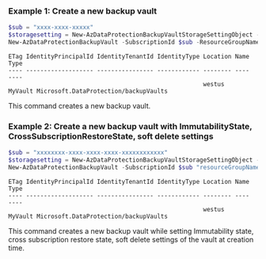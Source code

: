 ### Example 1: Create a new backup vault
```powershell
$sub = "xxxx-xxxx-xxxxx"
$storagesetting = New-AzDataProtectionBackupVaultStorageSettingObject -DataStoreType VaultStore -Type LocallyRedundant
New-AzDataProtectionBackupVault -SubscriptionId $sub -ResourceGroupName sarath-rg -VaultName "MyVault" -StorageSetting $storagesetting -Location westus
```

```output
ETag IdentityPrincipalId IdentityTenantId IdentityType Location Name    Type
---- ------------------- ---------------- ------------ -------- ----    ----
                                                       westus   MyVault Microsoft.DataProtection/backupVaults
```

This command creates a new backup vault.

### Example 2: Create a new backup vault with ImmutabilityState, CrossSubscriptionRestoreState, soft delete settings
```powershell
$sub = "xxxxxxxx-xxxx-xxxx-xxxx-xxxxxxxxxxxx"
$storagesetting = New-AzDataProtectionBackupVaultStorageSettingObject -DataStoreType VaultStore -Type LocallyRedundant
New-AzDataProtectionBackupVault -SubscriptionId $sub "resourceGroupName" -VaultName "vaultName" -Location westus -StorageSetting $storagesetting -CrossSubscriptionRestoreState Enabled -ImmutabilityState Unlocked -SoftDeleteRetentionDurationInDay 100 -SoftDeleteState On
```

```output
ETag IdentityPrincipalId IdentityTenantId IdentityType Location Name    Type
---- ------------------- ---------------- ------------ -------- ----    ----
                                                       westus   MyVault Microsoft.DataProtection/backupVaults
```

This command creates a new backup vault while setting Immutability state, cross subscription restore state, soft delete settings of the vault at creation time.
